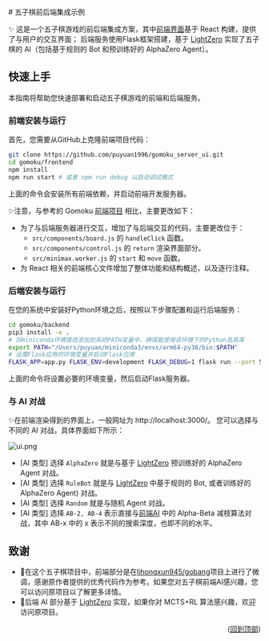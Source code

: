 <div id="top"></div>
# 五子棋前后端集成示例

✨ 这是一个五子棋游戏的前后端集成方案，其中[前端界面](https://github.com/lihongxun945/gobang)基于 React 构建，提供了与用户的交互界面；
后端服务使用Flask框架搭建，基于 [LightZero](https://github.com/opendilab/LightZero) 实现了五子棋的 AI（包括基于规则的 Bot 和预训练好的 AlphaZero Agent）。

## 快速上手

本指南将帮助您快速部署和启动五子棋游戏的前端和后端服务。

### 前端安装与运行

首先，您需要从GitHub上克隆前端项目代码：

```bash
git clone https://github.com/puyuan1996/gomoku_server_ui.git
cd gomoku/frontend
npm install
npm run start # 或者 npm run debug 以启动调试模式
```

上面的命令会安装所有前端依赖，并启动前端开发服务器。

✨注意，与参考的 Gomoku [前端项目](https://github.com/lihongxun945/gobang) 相比，主要更改如下：

- 为了与后端服务器进行交互，增加了与后端交互的代码，主要更改位于：
  - `src/components/board.js` 的 `handleClick` 函数。
  - `src/components/control.js` 的 `return` 渲染界面部分。
  - `src/minimax.worker.js` 的 `start` 和 `move` 函数。
- 为 React 相关的前端核心文件增加了整体功能和结构概述，以及逐行注释。

### 后端安装与运行

在您的系统中安装好Python环境之后，按照以下步骤配置和运行后端服务：

```bash
cd gomoku/backend
pip3 install -e .
# 将miniconda环境路径添加到系统PATH变量中，确保能使用该环境下的Python及其库
export PATH="/Users/puyuan/miniconda3/envs/arm64-py38/bin:$PATH"
# 设置Flask应用的环境变量并启动Flask应用
FLASK_APP=app.py FLASK_ENV=development FLASK_DEBUG=1 flask run --port 5001
```

上面的命令将设置必要的环境变量，然后启动Flask服务器。

### 与 AI 对战

✨在前端渲染得到的界面上，一般网址为 http://localhost:3000/。
您可以选择与不同的 AI 对战，具体界面如下所示：

![ui.png](assets/img.png)

- [AI 类型] 选择 `AlphaZero` 就是与基于 [LightZero](https://github.com/opendilab/LightZero) 预训练好的 AlphaZero Agent 对战。
- [AI 类型] 选择 `RuleBot` 就是与 [LightZero](https://github.com/opendilab/LightZero) 中基于规则的 Bot, 或者训练好的 AlphaZero Agent) 对战。
- [AI 类型] 选择 `Random` 就是与随机 Agent 对战。
- [AI 类型] 选择 `AB-2, AB-4` 表示直接与[前端AI](https://github.com/lihongxun945/gobang) 中的 Alpha-Beta 减枝算法对战，其中 AB-x 中的 x 表示不同的搜索深度，也即不同的水平。

## 致谢

- 🎉在这个五子棋项目中，前端部分是在[lihongxun945/gobang](https://github.com/lihongxun945/gobang)项目上进行了微调，感谢原作者提供的优秀代码作为参考。如果您对五子棋前端AI感兴趣，您可以访问原项目以了解更多详情。
- 🎉后端 AI 部分基于 [LightZero](https://github.com/opendilab/LightZero) 实现，如果你对 MCTS+RL 算法感兴趣，欢迎访问原项目。

<p align="right">(<a href="#top">回到顶部</a>)</p>